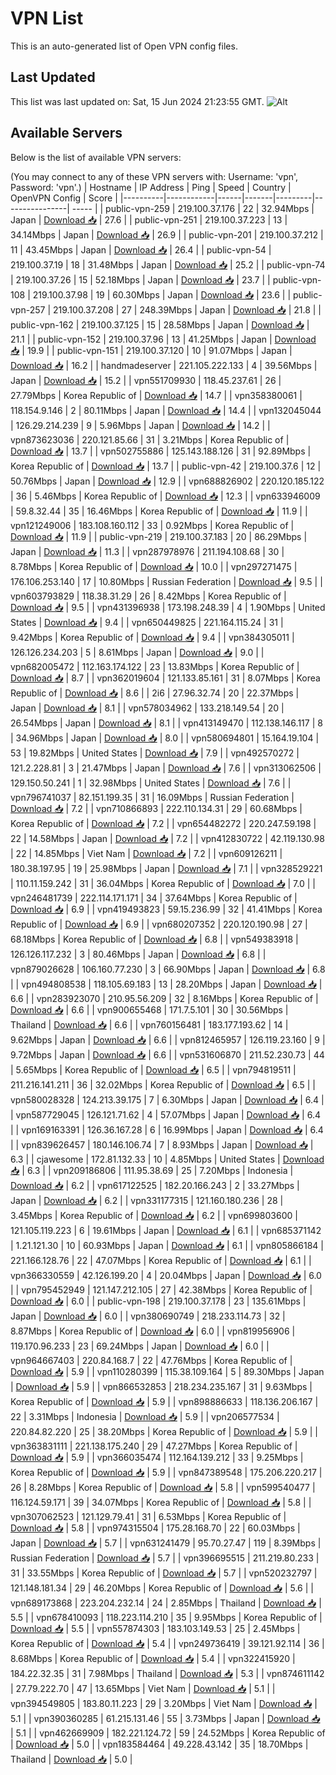 # VPN List

This is an auto-generated list of Open VPN config files.

## Last Updated

This list was last updated on: Sat, 15 Jun 2024 21:23:55 GMT.
![Alt](https://repobeats.axiom.co/api/embed/186b98318ef1479477931607c1ad7d823f12451f.svg "Repobeats analytics image")

## Available Servers

Below is the list of available VPN servers:

(You may connect to any of these VPN servers with: Username: 'vpn', Password: 'vpn'.)
| Hostname | IP Address | Ping | Speed | Country | OpenVPN Config | Score |
|----------|------------|------|-------|---------|----------------| ----- |
| public-vpn-259 | 219.100.37.176 | 22 | 32.94Mbps | Japan | [Download 📥](./configs/server_0_JP.ovpn) | 27.6 |
| public-vpn-251 | 219.100.37.223 | 13 | 34.14Mbps | Japan | [Download 📥](./configs/server_1_JP.ovpn) | 26.9 |
| public-vpn-201 | 219.100.37.212 | 11 | 43.45Mbps | Japan | [Download 📥](./configs/server_2_JP.ovpn) | 26.4 |
| public-vpn-54 | 219.100.37.19 | 18 | 31.48Mbps | Japan | [Download 📥](./configs/server_3_JP.ovpn) | 25.2 |
| public-vpn-74 | 219.100.37.26 | 15 | 52.18Mbps | Japan | [Download 📥](./configs/server_4_JP.ovpn) | 23.7 |
| public-vpn-108 | 219.100.37.98 | 19 | 60.30Mbps | Japan | [Download 📥](./configs/server_5_JP.ovpn) | 23.6 |
| public-vpn-257 | 219.100.37.208 | 27 | 248.39Mbps | Japan | [Download 📥](./configs/server_6_JP.ovpn) | 21.8 |
| public-vpn-162 | 219.100.37.125 | 15 | 28.58Mbps | Japan | [Download 📥](./configs/server_7_JP.ovpn) | 21.1 |
| public-vpn-152 | 219.100.37.96 | 13 | 41.25Mbps | Japan | [Download 📥](./configs/server_8_JP.ovpn) | 19.9 |
| public-vpn-151 | 219.100.37.120 | 10 | 91.07Mbps | Japan | [Download 📥](./configs/server_9_JP.ovpn) | 16.2 |
| handmadeserver | 221.105.222.133 | 4 | 39.56Mbps | Japan | [Download 📥](./configs/server_10_JP.ovpn) | 15.2 |
| vpn551709930 | 118.45.237.61 | 26 | 27.79Mbps | Korea Republic of | [Download 📥](./configs/server_11_KR.ovpn) | 14.7 |
| vpn358380061 | 118.154.9.146 | 2 | 80.11Mbps | Japan | [Download 📥](./configs/server_12_JP.ovpn) | 14.4 |
| vpn132045044 | 126.29.214.239 | 9 | 5.96Mbps | Japan | [Download 📥](./configs/server_13_JP.ovpn) | 14.2 |
| vpn873623036 | 220.121.85.66 | 31 | 3.21Mbps | Korea Republic of | [Download 📥](./configs/server_14_KR.ovpn) | 13.7 |
| vpn502755886 | 125.143.188.126 | 31 | 92.89Mbps | Korea Republic of | [Download 📥](./configs/server_15_KR.ovpn) | 13.7 |
| public-vpn-42 | 219.100.37.6 | 12 | 50.76Mbps | Japan | [Download 📥](./configs/server_16_JP.ovpn) | 12.9 |
| vpn688826902 | 220.120.185.122 | 36 | 5.46Mbps | Korea Republic of | [Download 📥](./configs/server_17_KR.ovpn) | 12.3 |
| vpn633946009 | 59.8.32.44 | 35 | 16.46Mbps | Korea Republic of | [Download 📥](./configs/server_18_KR.ovpn) | 11.9 |
| vpn121249006 | 183.108.160.112 | 33 | 0.92Mbps | Korea Republic of | [Download 📥](./configs/server_19_KR.ovpn) | 11.9 |
| public-vpn-219 | 219.100.37.183 | 20 | 86.29Mbps | Japan | [Download 📥](./configs/server_20_JP.ovpn) | 11.3 |
| vpn287978976 | 211.194.108.68 | 30 | 8.78Mbps | Korea Republic of | [Download 📥](./configs/server_21_KR.ovpn) | 10.0 |
| vpn297271475 | 176.106.253.140 | 17 | 10.80Mbps | Russian Federation | [Download 📥](./configs/server_22_RU.ovpn) | 9.5 |
| vpn603793829 | 118.38.31.29 | 26 | 8.42Mbps | Korea Republic of | [Download 📥](./configs/server_23_KR.ovpn) | 9.5 |
| vpn431396938 | 173.198.248.39 | 4 | 1.90Mbps | United States | [Download 📥](./configs/server_24_US.ovpn) | 9.4 |
| vpn650449825 | 221.164.115.24 | 31 | 9.42Mbps | Korea Republic of | [Download 📥](./configs/server_25_KR.ovpn) | 9.4 |
| vpn384305011 | 126.126.234.203 | 5 | 8.61Mbps | Japan | [Download 📥](./configs/server_26_JP.ovpn) | 9.0 |
| vpn682005472 | 112.163.174.122 | 23 | 13.83Mbps | Korea Republic of | [Download 📥](./configs/server_27_KR.ovpn) | 8.7 |
| vpn362019604 | 121.133.85.161 | 31 | 8.07Mbps | Korea Republic of | [Download 📥](./configs/server_28_KR.ovpn) | 8.6 |
| 2i6 | 27.96.32.74 | 20 | 22.37Mbps | Japan | [Download 📥](./configs/server_29_JP.ovpn) | 8.1 |
| vpn578034962 | 133.218.149.54 | 20 | 26.54Mbps | Japan | [Download 📥](./configs/server_30_JP.ovpn) | 8.1 |
| vpn413149470 | 112.138.146.117 | 8 | 34.96Mbps | Japan | [Download 📥](./configs/server_31_JP.ovpn) | 8.0 |
| vpn580694801 | 15.164.19.104 | 53 | 19.82Mbps | United States | [Download 📥](./configs/server_32_US.ovpn) | 7.9 |
| vpn492570272 | 121.2.228.81 | 3 | 21.47Mbps | Japan | [Download 📥](./configs/server_33_JP.ovpn) | 7.6 |
| vpn313062506 | 129.150.50.241 | 1 | 32.98Mbps | United States | [Download 📥](./configs/server_34_US.ovpn) | 7.6 |
| vpn796741037 | 82.151.199.35 | 31 | 16.09Mbps | Russian Federation | [Download 📥](./configs/server_35_RU.ovpn) | 7.2 |
| vpn710866893 | 222.110.134.31 | 29 | 60.68Mbps | Korea Republic of | [Download 📥](./configs/server_36_KR.ovpn) | 7.2 |
| vpn654482272 | 220.247.59.198 | 22 | 14.58Mbps | Japan | [Download 📥](./configs/server_37_JP.ovpn) | 7.2 |
| vpn412830722 | 42.119.130.98 | 22 | 14.85Mbps | Viet Nam | [Download 📥](./configs/server_38_VN.ovpn) | 7.2 |
| vpn609126211 | 180.38.197.95 | 19 | 25.98Mbps | Japan | [Download 📥](./configs/server_39_JP.ovpn) | 7.1 |
| vpn328529221 | 110.11.159.242 | 31 | 36.04Mbps | Korea Republic of | [Download 📥](./configs/server_40_KR.ovpn) | 7.0 |
| vpn246481739 | 222.114.171.171 | 34 | 37.64Mbps | Korea Republic of | [Download 📥](./configs/server_41_KR.ovpn) | 6.9 |
| vpn419493823 | 59.15.236.99 | 32 | 41.41Mbps | Korea Republic of | [Download 📥](./configs/server_42_KR.ovpn) | 6.9 |
| vpn680207352 | 220.120.190.98 | 27 | 68.18Mbps | Korea Republic of | [Download 📥](./configs/server_43_KR.ovpn) | 6.8 |
| vpn549383918 | 126.126.117.232 | 3 | 80.46Mbps | Japan | [Download 📥](./configs/server_44_JP.ovpn) | 6.8 |
| vpn879026628 | 106.160.77.230 | 3 | 66.90Mbps | Japan | [Download 📥](./configs/server_45_JP.ovpn) | 6.8 |
| vpn494808538 | 118.105.69.183 | 13 | 28.20Mbps | Japan | [Download 📥](./configs/server_46_JP.ovpn) | 6.6 |
| vpn283923070 | 210.95.56.209 | 32 | 8.16Mbps | Korea Republic of | [Download 📥](./configs/server_47_KR.ovpn) | 6.6 |
| vpn900655468 | 171.7.5.101 | 30 | 30.56Mbps | Thailand | [Download 📥](./configs/server_48_TH.ovpn) | 6.6 |
| vpn760156481 | 183.177.193.62 | 14 | 9.62Mbps | Japan | [Download 📥](./configs/server_49_JP.ovpn) | 6.6 |
| vpn812465957 | 126.119.23.160 | 9 | 9.72Mbps | Japan | [Download 📥](./configs/server_50_JP.ovpn) | 6.6 |
| vpn531606870 | 211.52.230.73 | 44 | 5.65Mbps | Korea Republic of | [Download 📥](./configs/server_51_KR.ovpn) | 6.5 |
| vpn794819511 | 211.216.141.211 | 36 | 32.02Mbps | Korea Republic of | [Download 📥](./configs/server_52_KR.ovpn) | 6.5 |
| vpn580028328 | 124.213.39.175 | 7 | 6.30Mbps | Japan | [Download 📥](./configs/server_53_JP.ovpn) | 6.4 |
| vpn587729045 | 126.121.71.62 | 4 | 57.07Mbps | Japan | [Download 📥](./configs/server_54_JP.ovpn) | 6.4 |
| vpn169163391 | 126.36.167.28 | 6 | 16.99Mbps | Japan | [Download 📥](./configs/server_55_JP.ovpn) | 6.4 |
| vpn839626457 | 180.146.106.74 | 7 | 8.93Mbps | Japan | [Download 📥](./configs/server_56_JP.ovpn) | 6.3 |
| cjawesome | 172.81.132.33 | 10 | 4.85Mbps | United States | [Download 📥](./configs/server_57_US.ovpn) | 6.3 |
| vpn209186806 | 111.95.38.69 | 25 | 7.20Mbps | Indonesia | [Download 📥](./configs/server_58_ID.ovpn) | 6.2 |
| vpn617122525 | 182.20.166.243 | 2 | 33.27Mbps | Japan | [Download 📥](./configs/server_59_JP.ovpn) | 6.2 |
| vpn331177315 | 121.160.180.236 | 28 | 3.45Mbps | Korea Republic of | [Download 📥](./configs/server_60_KR.ovpn) | 6.2 |
| vpn699803600 | 121.105.119.223 | 6 | 19.61Mbps | Japan | [Download 📥](./configs/server_61_JP.ovpn) | 6.1 |
| vpn685371142 | 1.21.121.30 | 10 | 60.93Mbps | Japan | [Download 📥](./configs/server_62_JP.ovpn) | 6.1 |
| vpn805866184 | 221.166.128.76 | 22 | 47.07Mbps | Korea Republic of | [Download 📥](./configs/server_63_KR.ovpn) | 6.1 |
| vpn366330559 | 42.126.199.20 | 4 | 20.04Mbps | Japan | [Download 📥](./configs/server_64_JP.ovpn) | 6.0 |
| vpn795452949 | 121.147.212.105 | 27 | 42.38Mbps | Korea Republic of | [Download 📥](./configs/server_65_KR.ovpn) | 6.0 |
| public-vpn-198 | 219.100.37.178 | 23 | 135.61Mbps | Japan | [Download 📥](./configs/server_66_JP.ovpn) | 6.0 |
| vpn380690749 | 218.233.114.73 | 32 | 8.87Mbps | Korea Republic of | [Download 📥](./configs/server_67_KR.ovpn) | 6.0 |
| vpn819956906 | 119.170.96.233 | 23 | 69.24Mbps | Japan | [Download 📥](./configs/server_68_JP.ovpn) | 6.0 |
| vpn964667403 | 220.84.168.7 | 22 | 47.76Mbps | Korea Republic of | [Download 📥](./configs/server_69_KR.ovpn) | 5.9 |
| vpn110280399 | 115.38.109.164 | 5 | 89.30Mbps | Japan | [Download 📥](./configs/server_70_JP.ovpn) | 5.9 |
| vpn866532853 | 218.234.235.167 | 31 | 9.63Mbps | Korea Republic of | [Download 📥](./configs/server_71_KR.ovpn) | 5.9 |
| vpn898886633 | 118.136.206.167 | 22 | 3.31Mbps | Indonesia | [Download 📥](./configs/server_72_ID.ovpn) | 5.9 |
| vpn206577534 | 220.84.82.220 | 25 | 38.20Mbps | Korea Republic of | [Download 📥](./configs/server_73_KR.ovpn) | 5.9 |
| vpn363831111 | 221.138.175.240 | 29 | 47.27Mbps | Korea Republic of | [Download 📥](./configs/server_74_KR.ovpn) | 5.9 |
| vpn366035474 | 112.164.139.212 | 33 | 9.25Mbps | Korea Republic of | [Download 📥](./configs/server_75_KR.ovpn) | 5.9 |
| vpn847389548 | 175.206.220.217 | 26 | 8.28Mbps | Korea Republic of | [Download 📥](./configs/server_76_KR.ovpn) | 5.8 |
| vpn599540477 | 116.124.59.171 | 39 | 34.07Mbps | Korea Republic of | [Download 📥](./configs/server_77_KR.ovpn) | 5.8 |
| vpn307062523 | 121.129.79.41 | 31 | 6.53Mbps | Korea Republic of | [Download 📥](./configs/server_78_KR.ovpn) | 5.8 |
| vpn974315504 | 175.28.168.70 | 22 | 60.03Mbps | Japan | [Download 📥](./configs/server_79_JP.ovpn) | 5.7 |
| vpn631241479 | 95.70.27.47 | 119 | 8.39Mbps | Russian Federation | [Download 📥](./configs/server_80_RU.ovpn) | 5.7 |
| vpn396695515 | 211.219.80.233 | 31 | 33.55Mbps | Korea Republic of | [Download 📥](./configs/server_81_KR.ovpn) | 5.7 |
| vpn520232797 | 121.148.181.34 | 29 | 46.20Mbps | Korea Republic of | [Download 📥](./configs/server_82_KR.ovpn) | 5.6 |
| vpn689173868 | 223.204.232.14 | 24 | 2.85Mbps | Thailand | [Download 📥](./configs/server_83_TH.ovpn) | 5.5 |
| vpn678410093 | 118.223.114.210 | 35 | 9.95Mbps | Korea Republic of | [Download 📥](./configs/server_84_KR.ovpn) | 5.5 |
| vpn557874303 | 183.103.149.53 | 25 | 2.45Mbps | Korea Republic of | [Download 📥](./configs/server_85_KR.ovpn) | 5.4 |
| vpn249736419 | 39.121.92.114 | 36 | 8.68Mbps | Korea Republic of | [Download 📥](./configs/server_86_KR.ovpn) | 5.4 |
| vpn322415920 | 184.22.32.35 | 31 | 7.98Mbps | Thailand | [Download 📥](./configs/server_87_TH.ovpn) | 5.3 |
| vpn874611142 | 27.79.222.70 | 47 | 13.65Mbps | Viet Nam | [Download 📥](./configs/server_88_VN.ovpn) | 5.1 |
| vpn394549805 | 183.80.11.223 | 29 | 3.20Mbps | Viet Nam | [Download 📥](./configs/server_89_VN.ovpn) | 5.1 |
| vpn390360285 | 61.215.131.46 | 55 | 3.73Mbps | Japan | [Download 📥](./configs/server_90_JP.ovpn) | 5.1 |
| vpn462669909 | 182.221.124.72 | 59 | 24.52Mbps | Korea Republic of | [Download 📥](./configs/server_91_KR.ovpn) | 5.0 |
| vpn183584464 | 49.228.43.142 | 35 | 18.70Mbps | Thailand | [Download 📥](./configs/server_92_TH.ovpn) | 5.0 |
